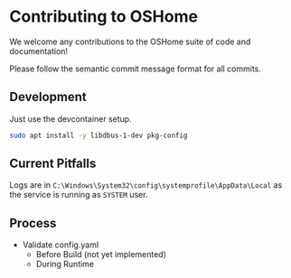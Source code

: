 # Contributing to OSHome

We welcome any contributions to the OSHome suite of code and documentation!

Please follow the semantic commit message format for all commits. 

## Development

Just use the devcontainer setup.

```bash
sudo apt install -y libdbus-1-dev pkg-config
```


## Current Pitfalls

Logs are in `C:\Windows\System32\config\systemprofile\AppData\Local` as the service is running as `SYSTEM` user.


## Process

- Validate config.yaml
  - Before Build (not yet implemented)
  - During Runtime
